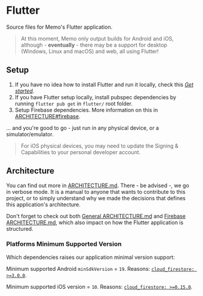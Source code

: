 # Flutter

Source files for Memo's Flutter application.

> At this moment, Memo only output builds for Android and iOS, although - **eventually** - there may be a support for 
> desktop (Windows, Linux and macOS) and web, all using Flutter!

## Setup

1. If you have no idea how to install Flutter and run it locally, check this
[_Get started_](https://flutter.dev/docs/get-started/install).
2. If you have Flutter setup locally, install pubspec dependencies by running `flutter pub get` in `flutter/` root
folder.
3. Setup Firebase dependencies. More information on this in [ARCHITECTURE#firebase](flutter/ARCHITECTURE.md#firebase).

... and you're good to go - just run in any physical device, or a simulator/emulator.

> For iOS physical devices, you may need to update the Signing & Capabilities to your personal developer account.

## Architecture

You can find out more in [ARCHITECTURE.md](ARCHITECTURE.md). There - be advised -, we go in verbose mode. It is a manual
to anyone that wants to contribute to this project, or to simply understand why we made the decisions that defines this
application's architecture.

Don't forget to check out both [General ARCHITECTURE.md](../ARCHITECTURE.md) and
[Firebase ARCHITECTURE.md](../firebase/ARCHITECTURE.md), which also impact on how the Flutter application is structured.

### Platforms Minimum Supported Version

Which dependencies raises our application minimal version support:

Minimum supported Android `minSdkVersion` = `19`. Reasons: [`cloud_firestore: >=3.0.0`](https://github.com/FirebaseExtended/flutterfire/blob/master/packages/cloud_firestore/cloud_firestore/CHANGELOG.md#300).

Minimum supported iOS version = `10`. Reasons: [`cloud_firestore: >=0.15.0`](https://github.com/FirebaseExtended/flutterfire/blob/master/packages/cloud_firestore/cloud_firestore/CHANGELOG.md#0150).